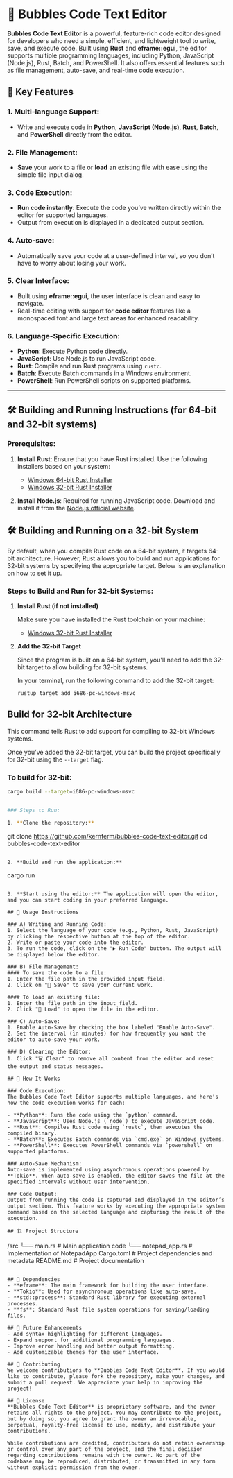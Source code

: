 # 📝 Bubbles Code Text Editor

**Bubbles Code Text Editor** is a powerful, feature-rich code editor designed for developers who need a simple, efficient, and lightweight tool to write, save, and execute code. Built using **Rust** and **eframe::egui**, the editor supports multiple programming languages, including Python, JavaScript (Node.js), Rust, Batch, and PowerShell. It also offers essential features such as file management, auto-save, and real-time code execution.

## 🌟 Key Features

### 1. Multi-language Support:
- Write and execute code in **Python**, **JavaScript (Node.js)**, **Rust**, **Batch**, and **PowerShell** directly from the editor.

### 2. File Management:
- **Save** your work to a file or **load** an existing file with ease using the simple file input dialog.

### 3. Code Execution:
- **Run code instantly**: Execute the code you’ve written directly within the editor for supported languages.
- Output from execution is displayed in a dedicated output section.

### 4. Auto-save:
- Automatically save your code at a user-defined interval, so you don’t have to worry about losing your work.

### 5. Clear Interface:
- Built using **eframe::egui**, the user interface is clean and easy to navigate.
- Real-time editing with support for **code editor** features like a monospaced font and large text areas for enhanced readability.

### 6. Language-Specific Execution:
- **Python**: Execute Python code directly.
- **JavaScript**: Use Node.js to run JavaScript code.
- **Rust**: Compile and run Rust programs using `rustc`.
- **Batch**: Execute Batch commands in a Windows environment.
- **PowerShell**: Run PowerShell scripts on supported platforms.

---

## 🛠️ Building and Running Instructions (for 64-bit and 32-bit systems)

### Prerequisites:

1. **Install Rust**: Ensure that you have Rust installed. Use the following installers based on your system:
   - [Windows 64-bit Rust Installer](https://static.rust-lang.org/rustup/dist/x86_64-pc-windows-msvc/rustup-init.exe)
   - [Windows 32-bit Rust Installer](https://static.rust-lang.org/rustup/dist/i686-pc-windows-msvc/rustup-init.exe)

2. **Install Node.js**: Required for running JavaScript code. Download and install it from the [Node.js official website](https://nodejs.org/).

## 🛠️ Building and Running on a 32-bit System

By default, when you compile Rust code on a 64-bit system, it targets 64-bit architecture. However, Rust allows you to build and run applications for 32-bit systems by specifying the appropriate target. Below is an explanation on how to set it up.

### Steps to Build and Run for 32-bit Systems:

1. **Install Rust (if not installed)**

   Make sure you have installed the Rust toolchain on your machine:

   - [Windows 32-bit Rust Installer](https://static.rust-lang.org/rustup/dist/i686-pc-windows-msvc/rustup-init.exe)

2. **Add the 32-bit Target**

   Since the program is built on a 64-bit system, you'll need to add the 32-bit target to allow building for 32-bit systems.

   In your terminal, run the following command to add the 32-bit target:
   ```
   rustup target add i686-pc-windows-msvc
   ```

## Build for 32-bit Architecture

This command tells Rust to add support for compiling to 32-bit Windows systems.

Once you’ve added the 32-bit target, you can build the project specifically for 32-bit using the `--target` flag.

### To build for 32-bit:

```bash
cargo build --target=i686-pc-windows-msvc


### Steps to Run:

1. **Clone the repository:**
   ```
   git clone https://github.com/kernferm/bubbles-code-text-editor.git
   cd bubbles-code-text-editor
   ```

2. **Build and run the application:**
   ```
   cargo run
   ```

3. **Start using the editor:** The application will open the editor, and you can start coding in your preferred language.

## 🔧 Usage Instructions

### A) Writing and Running Code:
1. Select the language of your code (e.g., Python, Rust, JavaScript) by clicking the respective button at the top of the editor.
2. Write or paste your code into the editor.
3. To run the code, click on the "▶️ Run Code" button. The output will be displayed below the editor.

### B) File Management:
#### To save the code to a file:
1. Enter the file path in the provided input field.
2. Click on "💾 Save" to save your current work.

#### To load an existing file:
1. Enter the file path in the input field.
2. Click "📂 Load" to open the file in the editor.

### C) Auto-Save:
1. Enable Auto-Save by checking the box labeled "Enable Auto-Save".
2. Set the interval (in minutes) for how frequently you want the editor to auto-save your work.

### D) Clearing the Editor:
1. Click "🗑️ Clear" to remove all content from the editor and reset the output and status messages.

## 🚀 How It Works

### Code Execution:
The Bubbles Code Text Editor supports multiple languages, and here's how the code execution works for each:

- **Python**: Runs the code using the `python` command.
- **JavaScript**: Uses Node.js (`node`) to execute JavaScript code.
- **Rust**: Compiles Rust code using `rustc`, then executes the compiled binary.
- **Batch**: Executes Batch commands via `cmd.exe` on Windows systems.
- **PowerShell**: Executes PowerShell commands via `powershell` on supported platforms.

### Auto-Save Mechanism:
Auto-save is implemented using asynchronous operations powered by **Tokio**. When auto-save is enabled, the editor saves the file at the specified intervals without user intervention.

### Code Output:
Output from running the code is captured and displayed in the editor’s output section. This feature works by executing the appropriate system command based on the selected language and capturing the result of the execution.

## 🏗️ Project Structure
```
/src
  └── main.rs           # Main application code
  └── notepad_app.rs     # Implementation of NotepadApp
Cargo.toml               # Project dependencies and metadata
README.md                # Project documentation
```

## 🧩 Dependencies
- **eframe**: The main framework for building the user interface.
- **Tokio**: Used for asynchronous operations like auto-save.
- **std::process**: Standard Rust library for executing external processes.
- **fs**: Standard Rust file system operations for saving/loading files.

## 🚧 Future Enhancements
- Add syntax highlighting for different languages.
- Expand support for additional programming languages.
- Improve error handling and better output formatting.
- Add customizable themes for the user interface.

## 🤝 Contributing
We welcome contributions to **Bubbles Code Text Editor**. If you would like to contribute, please fork the repository, make your changes, and submit a pull request. We appreciate your help in improving the project!

## 📄 License
**Bubbles Code Text Editor** is proprietary software, and the owner retains all rights to the project. You may contribute to the project, but by doing so, you agree to grant the owner an irrevocable, perpetual, royalty-free license to use, modify, and distribute your contributions.

While contributions are credited, contributors do not retain ownership or control over any part of the project, and the final decision regarding contributions remains with the owner. No part of the codebase may be reproduced, distributed, or transmitted in any form without explicit permission from the owner.
